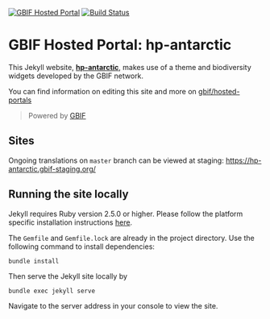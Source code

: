 [![GBIF Hosted Portal](https://docs.gbif.org/style/gbif-hosted-portal.svg)](https://github.com/gbif/hosted-portals)
[![Build Status](https://builds.gbif.org/job/hp-antarctic/badge/icon)](https://builds.gbif.org/job/hp-antarctic/lastBuild/console)
<!-- License badge example: [![CC BY-SA 4.0](https://img.shields.io/badge/License-CC%20BY%2D-SA%204.0-lightgrey.svg)](https://creativecommons.org/licenses/by-sa/4.0/) -->

# GBIF Hosted Portal: hp-antarctic

This Jekyll website, **[hp-antarctic](https://hp-antarctic.gbif-staging.org/)**, makes use of a theme and biodiversity widgets developed by the GBIF network.

You can find information on editing this site and more on [gbif/hosted-portals](https://github.com/gbif/hosted-portals)

> Powered by [GBIF](https://www.gbif.org/)

## Sites

Ongoing translations on `master` branch can be viewed at staging: https://hp-antarctic.gbif-staging.org/

## Running the site locally

Jekyll requires Ruby version 2.5.0 or higher. Please follow the platform specific installation instructions [here](https://jekyllrb.com/docs/installation/).

The `Gemfile` and `Gemfile.lock` are already in the project directory. Use the following command to install dependencies:

```
bundle install
```

Then serve the Jekyll site locally by

```
bundle exec jekyll serve
```

Navigate to the server address in your console to view the site.
